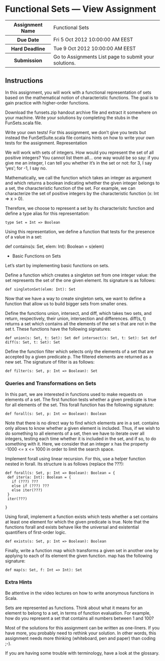 # Functional Sets — View Assignment
<table>
<tr><th>Assignment Name</th><td> Functional Sets</td></tr>
<tr><th>Due Date </th><td>	Fri 5 Oct 2012 10:00:00 AM EEST</td></tr>
<tr><th>Hard Deadline</th><td> 	Tue 9 Oct 2012 10:00:00 AM EEST</td></tr>
<tr><th>Submission</th><td> 	Go to Assignments List page to submit your solutions.</td></tr>
</table>

## Instructions 	

In this assignment, you will work with a functional representation of sets based on the mathematical notion of characteristic functions. The goal is to gain practice with higher-order functions.

Download the funsets.zip handout archive file and extract it somewhere on your machine. Write your solutions by completing the stubs in the FunSets.scala file.

Write your own tests! For this assignment, we don’t give you tests but instead the FunSetSuite.scala file contains hints on how to write your own tests for the assignment.
Representation

We will work with sets of integers. How would you represent the set of all positive integers? You cannot list them all… one way would be so say: if you give me an integer, I can tell you whether it’s in the set or not: for 3, I say ‘yes’; for -1, I say no.

Mathematically, we call the function which takes an integer as argument and which returns a boolean indicating whether the given integer belongs to a set, the characteristic function of the set. For example, we can characterize the set of positive integers by the characteristic function (x: Int => x > 0).

Therefore, we choose to represent a set by its characterisitc function and define a type alias for this representation:

	type Set = Int => Boolean

Using this representation, we define a function that tests for the presence of a value in a set:

def contains(s: Set, elem: Int): Boolean = s(elem)

* Basic Functions on Sets

Let’s start by implementing basic functions on sets.

Define a function which creates a singleton set from one integer value: the set represents the set of the one given element. Its signature is as follows:

    def singletonSet(elem: Int): Set

Now that we have a way to create singleton sets, we want to define a function that allow us to build bigger sets from smaller ones.

Define the functions union, intersect, and diff, which takes two sets, and return, respectively, their union, intersection and differences. diff(s, t) returns a set which contains all the elements of the set s that are not in the set t. These functions have the following signatures:

    def union(s: Set, t: Set): Set def intersect(s: Set, t: Set): Set def diff(s: Set, t: Set): Set

Define the function filter which selects only the elements of a set that are accepted by a given predicate p. The filtered elements are returned as a new set. The signature of filter is as follows:

    def filter(s: Set, p: Int => Boolean): Set

### Queries and Transformations on Sets

In this part, we are interested in functions used to make requests on elements of a set. The first function tests whether a given predicate is true for all elements of the set. This forall function has the following signature:

	def forall(s: Set, p: Int => Boolean): Boolean

Note that there is no direct way to find which elements are in a set. contains only allows to know whether a given element is included. Thus, if we wish to do something to all elements of a set, then we have to iterate over all integers, testing each time whether it is included in the set, and if so, to do something with it. Here, we consider that an integer x has the property -1000 <= x <= 1000 in order to limit the search space.

Implement forall using linear recursion. For this, use a helper function nested in forall. Its structure is as follows (replace the ???):

    def forall(s: Set, p: Int => Boolean): Boolean = {
     def iter(a: Int): Boolean = {
       if (???) ???
       else if (???) ???
       else iter(???)
     }
     iter(???)

    }

Using forall, implement a function exists which tests whether a set contains at least one element for which the given predicate is true. Note that the functions forall and exists behave like the universal and existential quantifiers of first-order logic.

    def exists(s: Set, p: Int => Boolean): Boolean

Finally, write a function map which transforms a given set in another one by applying to each of its element the given function. map has the following signature:

    def map(s: Set, f: Int => Int): Set


### Extra Hints

Be attentive in the video lectures on how to write anonymous functions in Scala.

Sets are represented as functions. Think about what it means for an element to belong to a set, in terms of function evaluation. For example, how do you represent a set that contains all numbers between 1 and 100?

Most of the solutions for this assignment can be written as one-liners. If you have more, you probably need to rethink your solution. In other words, this assignment needs more thinking (whiteboard, pen and paper) than coding ;-).

If you are having some trouble with terminology, have a look at the glossary.


